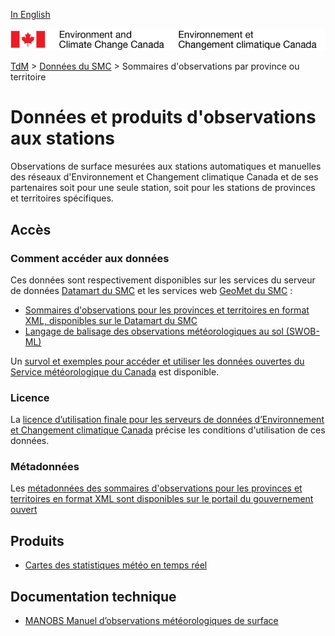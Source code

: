 [In English](readme_obs_insitu_en.md)

![ECCC logo](../../img_eccc-logo.png)

[TdM](../../readme_fr.md) > [Données du SMC](../readme_fr.md) > Sommaires d'observations par province ou territoire

# Données et produits d'observations aux stations

Observations de surface mesurées aux stations automatiques et manuelles des réseaux d'Environnement et Changement climatique Canada et de ses partenaires soit pour une seule station, soit pour les stations de provinces et territoires spécifiques. 

## Accès

### Comment accéder aux données

Ces données sont respectivement disponibles sur les services du serveur de données [Datamart du SMC](../../msc-datamart/readme_fr.md) et les services web [GeoMet du SMC](../../msc-geomet/readme_fr.md) :

* [Sommaires d'observations pour les provinces et territoires en format XML, disponibles sur le Datamart du SMC](readme_obs_insitu_xmldatamart_fr.md) 
* [Langage de balisage des observations météorologiques au sol (SWOB-ML)](readme_obs_insitu_swobdatamart_fr.md)

Un [survol et exemples pour accéder et utiliser les données ouvertes du Service météorologique du Canada](../../usage/readme_fr.md) est disponible.

### Licence

La [licence d’utilisation finale pour les serveurs de données d’Environnement et Changement climatique Canada](../../licence/readme_fr.md) précise les conditions d'utilisation de ces données.

### Métadonnées

Les [métadonnées des sommaires d'observations pour les provinces et territoires en format XML sont disponibles sur le portail du gouvernement ouvert](https://ouvert.canada.ca/data/fr/dataset/493966f9-f683-4e56-8fa6-8799999c00bd)

## Produits

* [Cartes des statistiques météo en temps réel](https://collaboration.cmc.ec.gc.ca/cmc/wtoftpa/www/)

## Documentation technique

* [MANOBS Manuel d’observations météorologiques de surface](https://www.canada.ca/fr/environnement-changement-climatique/services/manuels-documents-conditions-meteorologiques/manobs-observations-surface.html)
